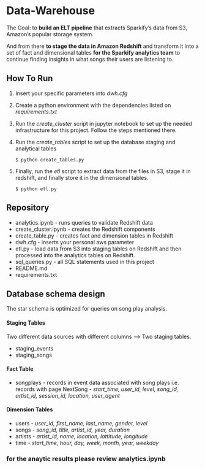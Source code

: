 # Data-Warehouse

The Goal: to <strong>build an ELT pipeline</strong> that extracts Sparkify’s data from S3, Amazon’s popular storage system.

And from there <strong>to stage the data in Amazon Redshift</strong> and transform it into a set of fact and dimensional tables <strong>for the Sparkify analytics team</strong> to continue finding insights in what songs their users are listening to.

## How To Run

1. Insert your specific parameters into *dwh.cfg*

2. Create a python environment with the dependencies listed on *requirements.txt*

3. Run the *create_cluster* script in jupyter notebook to set up the needed infrastructure for this project. Follow the steps mentioned there.

4. Run the *create_tables* script to set up the database staging and analytical tables

    `$ python create_tables.py`

5. Finally, run the *etl* script to extract data from the files in S3, stage it in redshift, and finally store it in the dimensional tables.

    `$ python etl.py`

## Repository
- analytics.ipynb - runs queries to validate Redshift data
- create_cluster.ipynb - creates the Redshift components
- create_table.py - creates fact and dimension tables in Redshift
- dwh.cfg - inserts your personal aws parameter
- etl.py - load data from S3 into staging tables on Redshift and then processed into the analytics tables on Redshift.
- sql_queries.py - all SQL statements used in this project
- README.md
- requirements.txt


## Database schema design
The star schema is optimized for queries on song play analysis.

#### Staging Tables
Two different data sources with different columns --> Two staging tables.
- staging_events
- staging_songs

####  Fact Table
- songplays - records in event data associated with song plays i.e. records with page NextSong - *start_time, user_id, level, song_id, artist_id, session_id, location, user_agent*

#### Dimension Tables
- users - *user_id, first_name, last_name, gender, level*
- songs - *song_id, title, artist_id, year, duration*
- artists - *artist_id, name, location, lattitude, longitude*
- time - *start_time, hour, day, week, month, year, weekday*

### for the anaytic results please review analytics.ipynb
